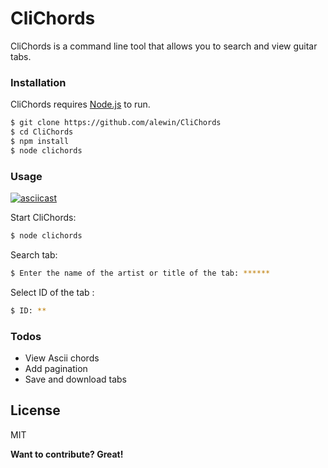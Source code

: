 # CliChords

CliChords is a command line tool that allows you to search and view guitar tabs.

### Installation

CliChords requires [Node.js](https://nodejs.org/) to run.

```sh
$ git clone https://github.com/alewin/CliChords
$ cd CliChords
$ npm install 
$ node clichords
```



### Usage

[![asciicast](https://asciinema.org/a/Gg7Qv6mUAXQlA4GLxZjZWDA4F.png)](https://asciinema.org/a/Gg7Qv6mUAXQlA4GLxZjZWDA4F)


Start CliChords:
```sh
$ node clichords
```
Search tab:
```sh
$ Enter the name of the artist or title of the tab: ******
```
Select ID of the tab :
```sh
$ ID: **
```

### Todos

 - View Ascii chords
 - Add pagination
 - Save and download tabs

License
----

MIT


**Want to contribute? Great!**
